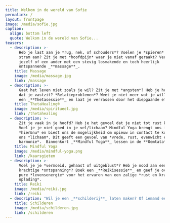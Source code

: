 ```yaml
---
title: Welkom in de wereld van Sofie
permalink: /
layout: frontpage
image: /media/sofie.jpg
caption:
  align: bottom left
  quote: Welkom in de wereld van Sofie...
teasers:
  - description: >-
      Heb je last aan je *rug, nek, of schouders*? Voelen je *spieren* stijf en
      stram aan? Zit je met *hoofdpijn* waar je niet vanaf geraakt? Verwen
      jezelf of een ander met een stevig losmakende en toch heerlijk
      ontspannende _**massage**_.
    title: Massage
    image: /media/massage.jpg
    link: /massage
  - description: >-
      Gaat het leven niet zoals je wil? Zit je met *angsten*? Heb je het gevoel
      dat je vastzit? *Relatieproblemen*? Weet je niet meer wat je wil? Probeer
      een _**Thetasessie**_ en laat je verrassen door het diepgaande effect.
    title: ThetaHealing®
    image: /media/spiritueel.jpg
    link: /thetahealing
  - description: >-
      Zit je vaak in je hoofd? Heb je het gevoel dat je niet tot rust kan komen?
      Voel je je niet goed in je vel/lichaam? Mindful Yoga brengt ons in het
      *hier&nu* en biedt ons de mogelijkheid om opieuw in contact te komen met
      ons *lichaam*. Dit geeft een gevoel van *vrede, rust, evenwicht en
      harmonie*.  Binnenkort _**Mindful Yoga**_ lessen in de **Oemtata**!
    title: Mindful Yoga
    image: /media/mindful-yoga.png
    link: /kaarsgieten
  - description: >-
      Voel je je *vermoeid, gehaast of uitgeblust*? Heb je nood aan een
      krachtige *ontspanning*? Boek een _**Reikisessie**_ en geef je over aan
      pure *levensenergie* voor het ervaren van een zalige *rust en krachtige
      oplading*.
    title: Reiki
    image: /media/reiki.jpg
    link: /reiki
  - description: "Wil je een _**schilderij**_ laten maken? Of iemand een *origineel cadeau* geven? Wil je graag een verloren dierbare vereeuwigen? \rEen foto, en ik ben vertrokken! "
    title: Schilderen
    image: /media/schilderen.jpg
    link: /schilderen
---
```


